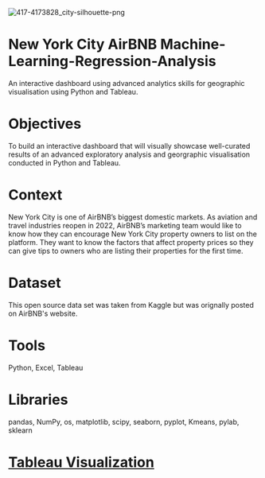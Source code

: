 
![417-4173828_city-silhouette-png](https://user-images.githubusercontent.com/99417572/168908532-4830e876-3ce7-4cef-998b-40515ae30459.png)

# New York City AirBNB Machine-Learning-Regression-Analysis
An interactive dashboard using advanced analytics skills for geographic visualisation using Python and Tableau.

# Objectives
To build an interactive dashboard that will visually showcase well-curated results of an advanced exploratory analysis and georgraphic visualisation conducted in Python and Tableau.

# Context
New York City is one of AirBNB’s biggest domestic markets. As aviation and travel industries reopen in 2022, AirBNB’s marketing team would like to know how they can encourage New York City property owners to list on the platform. They want to know the factors that affect property prices so they can give tips to owners who are listing their properties for the first time.

# Dataset
This open source data set was taken from Kaggle but was orignally posted on AirBNB's website. 

# Tools 
Python, Excel, Tableau

# Libraries
pandas, NumPy, os, matplotlib, scipy, seaborn, pyplot, Kmeans, pylab, sklearn

# [Tableau Visualization](https://public.tableau.com/views/NewYorkCityAirBNB_16528203622220/Story1?:language=en-GB&:display_count=n&:origin=viz_share_link)



